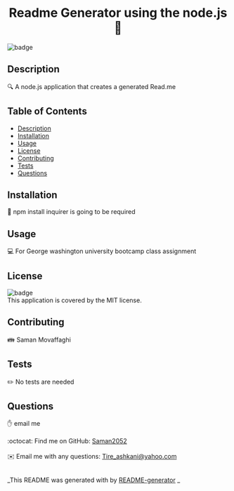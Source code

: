 
<h1 align="center">Readme Generator using the node.js 👋</h1>
  
![badge](https://img.shields.io/badge/license-MIT-brightgreen)<br />

## Description
🔍 A node.js application that creates a generated Read.me

## Table of Contents
- [Description](#description)
- [Installation](#installation)
- [Usage](#usage)
- [License](#license)
- [Contributing](#contributing)
- [Tests](#tests)
- [Questions](#questions)

## Installation
💾 npm install inquirer is going to be required

## Usage
💻 For George washington university bootcamp class assignment

## License
![badge](https://img.shields.io/badge/license-MIT-brightgreen)
<br />
This application is covered by the MIT license. 

## Contributing
👪 Saman Movaffaghi

## Tests
✏️ No tests are needed

## Questions
✋ email me <br />
<br />
:octocat: Find me on GitHub: [Saman2052](https://github.com/Saman2052)<br />
<br />
✉️ Email me with any questions: Tire_ashkani@yahoo.com<br /><br />

_This README was generated with by [README-generator](https://github.com/saman2052/Readme.homework) _
    
